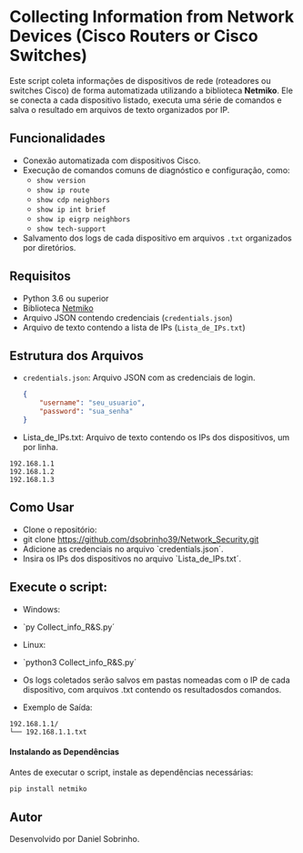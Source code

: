 # Collecting Information from Network Devices (Cisco Routers or Cisco Switches)

Este script coleta informações de dispositivos de rede (roteadores ou switches Cisco) de forma automatizada utilizando a biblioteca **Netmiko**. Ele se conecta a cada dispositivo listado, executa uma série de comandos e salva o resultado em arquivos de texto organizados por IP.

## Funcionalidades

- Conexão automatizada com dispositivos Cisco.
- Execução de comandos comuns de diagnóstico e configuração, como:
  - `show version`
  - `show ip route`
  - `show cdp neighbors`
  - `show ip int brief`
  - `show ip eigrp neighbors`
  - `show tech-support`
- Salvamento dos logs de cada dispositivo em arquivos `.txt` organizados por diretórios.

## Requisitos

- Python 3.6 ou superior
- Biblioteca [Netmiko](https://github.com/ktbyers/netmiko)
- Arquivo JSON contendo credenciais (`credentials.json`)
- Arquivo de texto contendo a lista de IPs (`Lista_de_IPs.txt`)

## Estrutura dos Arquivos

- `credentials.json`: Arquivo JSON com as credenciais de login.

  ```json
  {
      "username": "seu_usuario",
      "password": "sua_senha"
  }
  ```

- Lista_de_IPs.txt: Arquivo de texto contendo os IPs dos dispositivos, um por linha.
```
192.168.1.1
192.168.1.2
192.168.1.3
```

## Como Usar
- Clone o repositório:
- git clone https://github.com/dsobrinho39/Network_Security.git
- Adicione as credenciais no arquivo `credentials.json´.
- Insira os IPs dos dispositivos no arquivo `Lista_de_IPs.txt´.

## Execute o script:

- Windows:

- `py Collect_info_R&S.py´

- Linux:

- `python3 Collect_info_R&S.py´

- Os logs coletados serão salvos em pastas nomeadas com o IP de cada dispositivo, com arquivos .txt contendo os resultadosdos comandos.
- Exemplo de Saída:

```
192.168.1.1/
└── 192.168.1.1.txt
```

#### Instalando as Dependências

Antes de executar o script, instale as dependências necessárias:

```bash
pip install netmiko
```

## Autor
Desenvolvido por Daniel Sobrinho.


